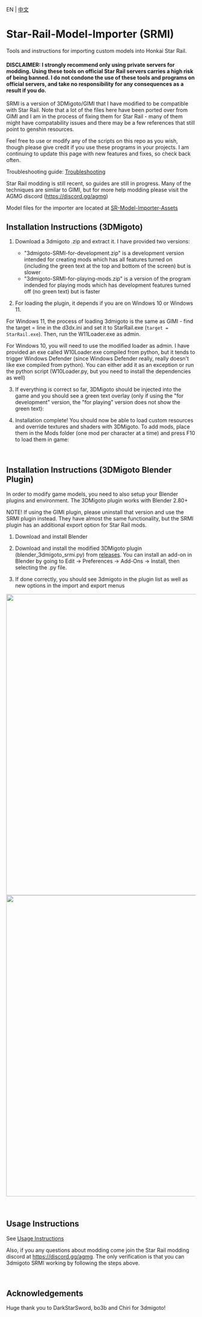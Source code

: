 EN | [中文](CN_README.md)

# Star-Rail-Model-Importer (SRMI)
Tools and instructions for importing custom models into Honkai Star Rail.

#### DISCLAIMER: I strongly recommend only using private servers for modding. Using these tools on official Star Rail servers carries a high risk of being banned. I do not condone the use of these tools and programs on official servers, and take no responsibility for any consequences as a result if you do. 

SRMI is a version of 3DMigoto/GIMI that I have modified to be compatible with Star Rail. Note that a lot of the files here have been ported over from GIMI and I am in the process of fixing them for Star Rail - many of them might have compatability issues and there may be a few references that still point to genshin resources.

 Feel free to use or modify any of the scripts on this repo as you wish, though please give credit if you use these programs in your projects. I am continuing to update this page with new features and fixes, so check back often.

Troubleshooting guide: [Troubleshooting](Guides/Troubleshooting.md)

Star Rail modding is still recent, so guides are still in progress. Many of the techniques are similar to GIMI, but for more help modding please visit the AGMG discord (https://discord.gg/agmg)

Model files for the importer are located at [SR-Model-Importer-Assets](https://github.com/SilentNightSound/SR-Model-Importer-Assets)

## Installation Instructions (3DMigoto)

1. Download a 3dmigoto .zip and extract it. I have provided two versions:
   - "3dmigoto-SRMI-for-development.zip" is a development version intended for creating mods which has all features turned on (including the green text at the top and bottom of the screen) but is slower
   - "3dmigoto-SRMI-for-playing-mods.zip" is a version of the program indended for playing mods which has development features turned off (no green text) but is faster

2. For loading the plugin, it depends if you are on Windows 10 or Windows 11.

For Windows 11, the process of loading 3dmigoto is the same as GIMI - find the target = line in the d3dx.ini and set it to StarRail.exe (`target = StarRail.exe`). Then, run the W11Loader.exe as admin.

For Windows 10, you will need to use the modified loader as admin. I have provided an exe called W10Loader.exe compiled from python, but it tends to trigger Windows Defender (since Windows Defender really, really doesn't like exe compiled from python). You can either add it as an exception or run the python script (W10Loader.py, but you need to install the dependencies as well)

3. If everything is correct so far, 3DMigoto should be injected into the game and you should see a green text overlay (only if using the "for development" version, the "for playing" version does not show the green text):

4. Installation complete! You should now be able to load custom resources and override textures and shaders with 3DMigoto. To add mods, place them in the Mods folder (one mod per character at a time) and press F10 to load them in game:


&nbsp;
## Installation Instructions (3DMigoto Blender Plugin)

In order to modify game models, you need to also setup your Blender plugins and environment. The 3DMigoto plugin works with Blender 2.80+

NOTE! If using the GIMI plugin, please uninstall that version and use the SRMI plugin instead. They have almost the same functionality, but the SRMI plugin has an additional export option for Star Rail mods.

1. Download and install Blender

2. Download and install the modified 3DMigoto plugin (blender_3dmigoto_srmi.py) from [releases](https://github.com/SilentNightSound/GI-Model-Importer/releases). You can install an add-on in Blender by going to Edit -> Preferences -> Add-Ons -> Install, then selecting the .py file. 

3. If done correctly, you should see 3dmigoto in the plugin list as well as new options in the import and export menus

<img src="https://user-images.githubusercontent.com/107697535/174328624-ccb14ded-57b2-4ac7-b0a0-0de118119174.png" width="800"/>

<img src="https://user-images.githubusercontent.com/107697535/174329025-981a1a9f-7c56-4f44-804b-1b0394b8bd33.png" width="800"/>

&nbsp;
## Usage Instructions

See [Usage Instructions](Guides/UsageInstructions.md)

Also, if you any questions about modding come join the Star Rail modding discord at https://discord.gg/agmg. The only verification is that you can 3dmigoto SRMI working by following the steps above.

&nbsp;
## Acknowledgements

Huge thank you to DarkStarSword, bo3b and Chiri for 3dmigoto!
